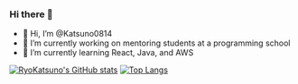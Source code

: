 ### Hi there 👋

<!--
**Katsuno0814/Katsuno0814** is a ✨ _special_ ✨ repository because its `README.md` (this file) appears on your GitHub profile.

Here are some ideas to get you started:

- 🔭 I’m currently working on ...
- 🌱 I’m currently learning ...
- 👯 I’m looking to collaborate on ...
- 🤔 I’m looking for help with ...
- 💬 Ask me about ...
- 📫 How to reach me: ...
- 😄 Pronouns: ...
- ⚡ Fun fact: ...

🔭 I’m currently working on mentoring students at a programming school, focusing mainly on Rails and JavaScript.

🌱 I’m currently learning Python, Java, and AWS to broaden my skill set and share greater knowledge with my students.
-->
- 👋 Hi, I’m @Katsuno0814
- 🔭 I’m currently working on mentoring students at a programming school
- 🌱 I’m currently learning React, Java, and AWS

[![RyoKatsuno's GitHub stats](https://github-readme-stats.vercel.app/api?username=Katsuno0814&theme=vue-dark&show_icons=true)](https://github.com/Katsuno0814/github-readme-stats)
[![Top Langs](https://github-readme-stats.vercel.app/api/top-langs/?username=Katsuno0814&theme=vue-dark&show_icons=true&layout=compact)](https://github.com/Katsuno0814/github-readme-stats)
